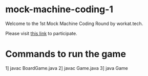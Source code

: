 # mock-machine-coding-1
Welcome to the 1st Mock Machine Coding Round by workat.tech.

Please visit [this link](https://workat.tech/machine-coding/practice/snake-and-ladder-problem-zgtac9lxwntg) to participate.

# Commands to run the game
1] javac BoardGame.java
2] javac Game.java
3] java Game 

